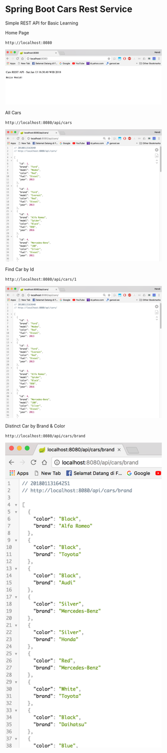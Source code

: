 # Spring Boot Cars Rest Service

Simple REST API for Basic Learning

Home Page

`http://localhost:8080`

![Home Page](img/home.png "Home Page")

All Cars

`http://localhost:8080/api/cars`

![All Cars Page](img/all.png "All Cars Page")

Find Car by Id

`http://localhost:8080/api/cars/1`

![Find Cars By Id Page](img/all.png "Find Cars By Id Page")

Distinct Car by Brand & Color

`http://localhost:8080/api/cars/brand`

![Distinct Car by Brand & Color Page](img/brand.png "Distinct Car by Brand & Color Page")
